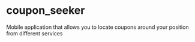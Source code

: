 coupon_seeker
=============

Mobile application that allows you to locate coupons around your position from different services